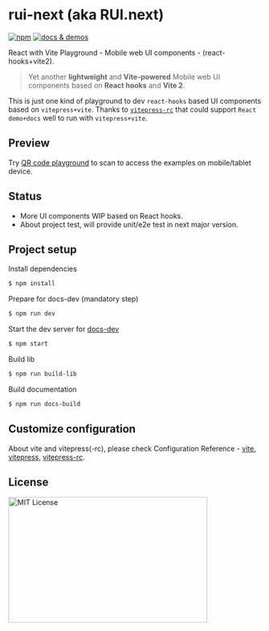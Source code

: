 # rui-next (aka RUI.next)

[![npm](https://img.shields.io/npm/v/rui-next)](https://www.npmjs.com/package/rui-next) <a href="https://nikoni.top/rui-next/docs/" target="_blank"><img src="https://img.shields.io/static/v1?label=&message=docs%20%26%20demos&color=3366cc" alt="docs & demos" /></a>

React with Vite Playground - Mobile web UI components - (react-hooks+vite2).

> Yet another **lightweight** and **Vite-powered** Mobile web UI components based on **React hooks** and **Vite 2**.

This is just one kind of playground to dev `react-hooks` based UI components based on `vitepress+vite`. Thanks to [`vitepress-rc`](https://github.com/cvnine/vitepress-rc) that could support `React demo+docs` well to run with `vitepress+vite`.

## Preview

Try [QR code playground](https://nikoni.top/rui-next/docs/components/qr-code/demo/index.html) to scan to access the examples on mobile/tablet device.

## Status

- More UI components WIP based on React hooks.
- About project test, will provide unit/e2e test in next major version.

## Project setup

Install dependencies

```bash
$ npm install
```

Prepare for docs-dev (mandatory step)

```bash
$ npm run dev
```

Start the dev server for [docs-dev](http://localhost:3000/rui-next/docs/)

```bash
$ npm start
```

Build lib

```bash
$ npm run build-lib
```

Build documentation

```bash
$ npm run docs-build
```

## Customize configuration

About vite and vitepress(-rc), please check Configuration Reference - [vite](https://vitejs.dev/config/), [vitepress](https://vitepress.vuejs.org), [vitepress-rc](https://github.com/cvnine/vitepress-rc).

## License

<img src="https://nikoni.top/images/niko-mit-react.png" alt="MIT License" width="396" height="250"/>
